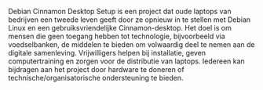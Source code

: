Debian Cinnamon Desktop Setup is een project dat oude laptops van bedrijven een tweede leven geeft door ze opnieuw in te stellen met Debian Linux en een gebruiksvriendelijke Cinnamon-desktop. Het doel is om mensen die geen toegang hebben tot technologie, bijvoorbeeld via voedselbanken, de middelen te bieden om volwaardig deel te nemen aan de digitale samenleving. Vrijwilligers helpen bij installatie, geven computertraining en zorgen voor de distributie van laptops. Iedereen kan bijdragen aan het project door hardware te doneren of technische/organisatorische ondersteuning te bieden.

